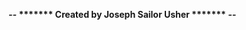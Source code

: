 *******-******************************-*******
******* Created by Joseph Sailor Usher *******
*******-******************************-*******
